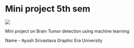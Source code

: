 <h1> Mini project 5th sem </h1>

![](https://i.pinimg.com/originals/04/cb/3f/04cb3f1bf307dba3c7e905df7711c8b8.png)

Mini project on Brain Tumor detection using machine learning

Name - Ayush Srivastava
Graphic Era University
